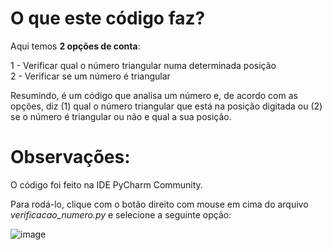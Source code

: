 # O que este código faz?

Aqui temos **2 opções de conta**:

1 - Verificar qual o número triangular numa determinada posição<br />
2 - Verificar se um número é triangular

Resumindo, é um código que analisa um número e, de acordo com as opções, diz (1) qual o número triangular que está na posição digitada ou (2) se o número é triangular ou não e qual a sua posição.

# Observações:

O código foi feito na IDE PyCharm Community. 

Para rodá-lo, clique com o botão direito com mouse em cima do arquivo _verificacao_numero.py_ e selecione a seguinte opção:

![image](https://github.com/LeRodrigues2005/number_validate/assets/97632543/3c19d88e-9335-4408-8032-09dfb4aa8509)

